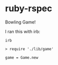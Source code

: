 # ruby-rspec

Bowling Game!

I ran this with irb:  

```
irb

> require './lib/game'

game = Game.new
```
